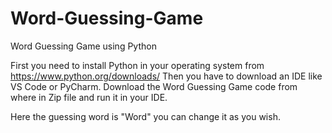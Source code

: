 # Word-Guessing-Game
Word Guessing Game using Python


First you need to install Python in your operating system from https://www.python.org/downloads/
Then you have to download an IDE like VS Code or PyCharm. 
Download the Word Guessing Game code from where in Zip file and run it in your IDE. 

Here the guessing word is "Word" you can change it as you wish. 
